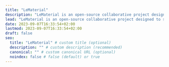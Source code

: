 ```yaml
---
title: "LeMaterial"
description: "LeMaterial is an open-source collaborative project designed to simplify and accelerate materials research for scientists and ML practionners."
lead: "LeMaterial is an open-source collaborative project designed to simplify and accelerate materials research for scientists and ML practionners."
date: 2023-09-07T16:33:54+02:00
lastmod: 2023-09-07T16:33:54+02:00
draft: false
seo:
  title: "LeMaterial" # custom title (optional)
  description: "" # custom description (recommended)
  canonical: "" # custom canonical URL (optional)
  noindex: false # false (default) or true
---
```

